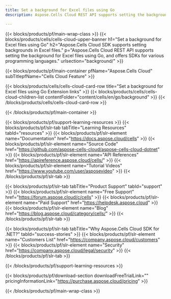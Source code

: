 ```yaml
---
title: Set a background for Excel files using Go 
description: Aspose.Cells Cloud REST API supports setting the background for Excel files using Go, and offers SDKs for various programming languages. 

---
```

{{< blocks/products/pf/main-wrap-class >}}
{{< blocks/products/cells/cells-cloud-upper-banner h1="Set a background for Excel files using Go" h2="Aspose.Cells Cloud SDK supports setting backgrounds in Excel files." p="Aspose.Cells Cloud REST API supports setting the background for Excel files using Go, and offers SDKs for various programming languages." urlsection="background/" >}}

{{< blocks/products/pf/main-container pfName="Aspose.Cells Cloud" subTitlepfName="Cells Cloud Feature" >}}

{{< blocks/products/cells/cells-cloud-card-row title="Set a background for Excel files using Go Extension links" >}}
{{< blocks/products/cells/cells-cloud-children-list  contentFolder="content/cells/en/go/background" >}} 
{{< /blocks/products/cells/cells-cloud-card-row >}}


{{< /blocks/products/pf/main-container >}}

{{< blocks/products/pf/support-learning-resources >}}
{{< blocks/products/pf/slr-tab tabTitle="Learning Resources" tabId="resources" >}}
{{< blocks/products/pf/slr-element name="Documentation" href="https://docs.aspose.cloud/cells" >}}
{{< blocks/products/pf/slr-element name="Source Code" href="https://github.com/aspose-cells-cloud/aspose-cells-cloud-dotnet" >}}
{{< blocks/products/pf/slr-element name="API References" href="https://apireference.aspose.cloud/cells/" >}}
{{< blocks/products/pf/slr-element name="Tutorial Videos" href="https://www.youtube.com/user/asposevideo" >}}
{{< /blocks/products/pf/slr-tab >}}

{{< blocks/products/pf/slr-tab tabTitle="Product Support" tabId="support" >}}
{{< blocks/products/pf/slr-element name="Free Support" href="https://forum.aspose.cloud/c/cells" >}}
{{< blocks/products/pf/slr-element name="Paid Support" href="https://helpdesk.aspose.cloud" >}}
{{< blocks/products/pf/slr-element name="Blog" href="https://blog.aspose.cloud/category/cells/" >}}
{{< /blocks/products/pf/slr-tab >}}

{{< blocks/products/pf/slr-tab tabTitle="Why Aspose.Cells Cloud SDK for .NET?" tabId="success-stories" >}}
{{< blocks/products/pf/slr-element name="Customers List" href="https://company.aspose.cloud/customers" >}}
{{< blocks/products/pf/slr-element name="Security" href="https://company.aspose.cloud/legal/security" >}}
{{< /blocks/products/pf/slr-tab >}}

{{< /blocks/products/pf/support-learning-resources >}}

{{< blocks/products/pf/download-section downloadFreeTrialLink="" pricingInformationLink="https://purchase.aspose.cloud/pricing" >}}

{{< /blocks/products/pf/main-wrap-class >}}
